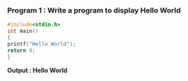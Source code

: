 ### Program 1 : Write a program to display Hello World
```C
#include<stdio.h>
int main()
{
printf("Hello World");
return 0;
}
```
**Output : Hello World**
